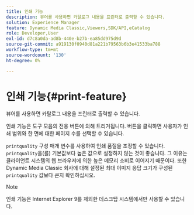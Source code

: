 ```yaml
---
title: 인쇄 기능
description: 뷰어를 사용하면 카탈로그 내용을 프린터로 출력할 수 있습니다.
solution: Experience Manager
feature: Dynamic Media Classic,Viewers,SDK/API,eCatalog
role: Developer,User
exl-id: d7c8a0da-ad8b-440e-b27b-ea85dd975d9d
source-git-commit: a919130f0940d81a221b79563b6b3e41533ba788
workflow-type: tm+mt
source-wordcount: '130'
ht-degree: 0%

---
```


# 인쇄 기능{#print-feature}

뷰어를 사용하면 카탈로그 내용을 프린터로 출력할 수 있습니다.

인쇄 기능은 도구 모음의 전용 버튼에 의해 트리거됩니다. 버튼을 클릭하면 사용자가 인쇄 범위와 한 면에 대한 페이지 수를 선택할 수 있습니다.

`printquality` 구성 매개 변수를 사용하여 인쇄 품질을 조정할 수 있습니다. `printquality`을(를) 기본값보다 높은 값으로 설정하지 않는 것이 좋습니다. 그 이유는 클라이언트 시스템의 웹 브라우저에 의한 높은 메모리 소비로 이어지기 때문이다. 또한 Dynamic Media Classic 회사에 대해 설정된 최대 이미지 응답 크기가 구성된 `printquality` 값보다 큰지 확인하십시오.

>[!NOTE]
>
>인쇄 기능은 Internet Explorer 9를 제외한 데스크탑 시스템에서만 사용할 수 있습니다.
